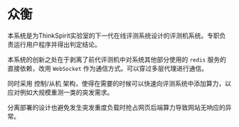 # 众衡

本系统是为ThinkSpirit实验室的下一代在线评测系统设计的评测机系统。专职负责运行用户程序并得出判定结论。

本系统的创新之处在于剥离了前代评测机中对系统其他部分使用的 `redis` 服务的直接依赖，改用 `WebSocket` 作为通信方式。可以穿过多层代理进行通信。

同时采用 控制/从机 架构，使得在需要的时候可以快速向评测系统中添加算力，以应对例如大规模重测一类的突发需求。

分离部署的设计也避免发生突发重度负载时抢占网页后端算力导致网站无响应的异常。

